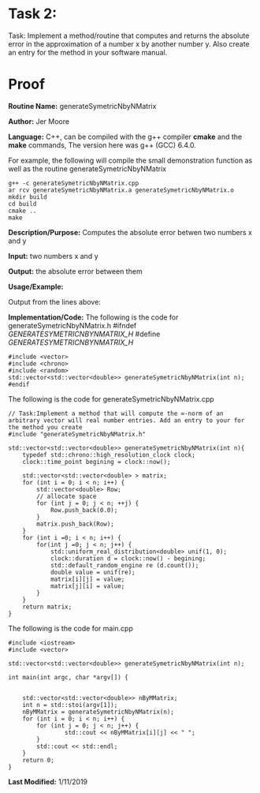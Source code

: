 # Task 2: 
 Task: Implement a method/routine that computes and returns the absolute error in the approximation of a number x by another number y. Also create an entry for the method in your software manual. 
# Proof

**Routine Name:**          generateSymetricNbyNMatrix 

**Author:** Jer Moore

**Language:** C++, can be compiled with the g++ compiler **cmake** and the **make** commands, The version here was g++ (GCC) 6.4.0.

For example, the following will compile the small demonstration function as well as the routine generateSymetricNbyNMatrix

    g++ -c generateSymetricNbyNMatrix.cpp
	ar rcv generateSymetricNbyNMatrix.a generateSymetricNbyNMatrix.o
	mkdir build
	cd build
	cmake ..
	make



**Description/Purpose:**  Computes the absolute error betwen two numbers x and y

**Input:**  two numbers x and y

**Output:** the absolute error between them 

**Usage/Example:**

Output from the lines above:

**Implementation/Code:** The following is the code for generateSymetricNbyNMatrix.h
	#ifndef _GENERATESYMETRICNBYNMATRIX_H_
	#define _GENERATESYMETRICNBYNMATRIX_H_

	#include <vector>
	#include <chrono>
	#include <random>
	std::vector<std::vector<double>> generateSymetricNbyNMatrix(int n); 
	#endif

The following is the code for generateSymetricNbyNMatrix.cpp

	// Task:Implement a method that will compute the ∞-norm of an arbitrary vector will real number entries. Add an entry to your for the method you create 
	#include "generateSymetricNbyNMatrix.h"

	std::vector<std::vector<double>> generateSymetricNbyNMatrix(int n){ 
		typedef std::chrono::high_resolution_clock clock;
		clock::time_point begining = clock::now();

		std::vector<std::vector<double> > matrix;
		for (int i = 0; i < n; i++) {
			std::vector<double> Row;
			// allocate space
			for (int j = 0; j < n; ++j) {
				Row.push_back(0.0);
			}
			matrix.push_back(Row);
		}
		for (int i =0; i < n; i++) {
			for(int j =0; j < n; j++) {
				std::uniform_real_distribution<double> unif(1, 0);
				clock::duration d = clock::now() - begining;
				std::default_random_engine re (d.count());
				double value = unif(re);
				matrix[i][j] = value;
				matrix[j][i] = value;
			}
		}
		return matrix;
	}

The following is the code for main.cpp

	#include <iostream>
	#include <vector>

	std::vector<std::vector<double>> generateSymetricNbyNMatrix(int n);

	int main(int argc, char *argv[]) {
		

		std::vector<std::vector<double>> nByMMatrix;
		int n = std::stoi(argv[1]);
		nByMMatrix = generateSymetricNbyNMatrix(n);
		for (int i = 0; i < n; i++) {
			for (int j = 0; j < n; j++) {
					std::cout << nByMMatrix[i][j] << " ";
			}
			std::cout << std::endl;
		}
		return 0;
	}

**Last Modified:** 1/11/2019

